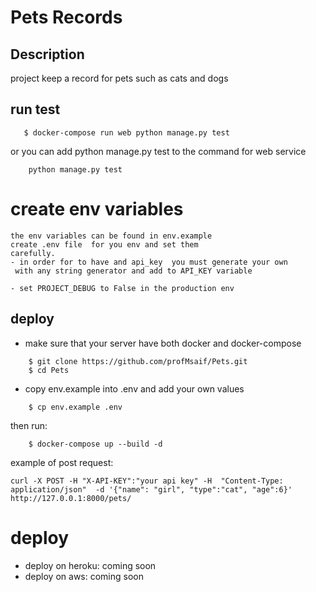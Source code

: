 # Pets Records

## Description
 project keep a record for pets such as cats and dogs
## run test
```
   $ docker-compose run web python manage.py test 
```
or you can add python manage.py test to the command
for web service
```
    python manage.py test
```
# create env variables
    the env variables can be found in env.example
    create .env file  for you env and set them
    carefully.
    - in order for to have and api_key  you must generate your own
     with any string generator and add to API_KEY variable 

    - set PROJECT_DEBUG to False in the production env 

## deploy
- make sure that your server have both docker and docker-compose

```
    $ git clone https://github.com/profMsaif/Pets.git
    $ cd Pets
```
- copy env.example into .env and add your own values 
```
    $ cp env.example .env
```
then run:
```
    $ docker-compose up --build -d
```

example of post request:
```
curl -X POST -H "X-API-KEY":"your api key" -H  "Content-Type: application/json"  -d '{"name": "girl", "type":"cat", "age":6}'  http://127.0.0.1:8000/pets/
```


# deploy 
- deploy on heroku: coming soon
- deploy on aws: coming soon
